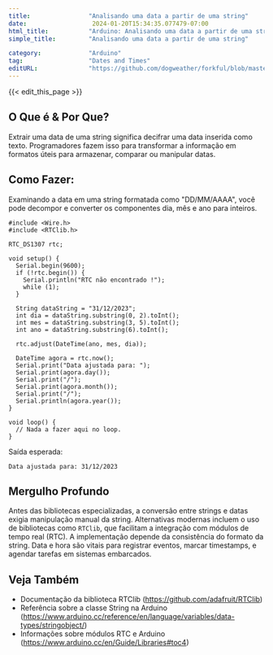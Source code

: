 ```yaml
---
title:                "Analisando uma data a partir de uma string"
date:                  2024-01-20T15:34:35.077479-07:00
html_title:           "Arduino: Analisando uma data a partir de uma string"
simple_title:         "Analisando uma data a partir de uma string"

category:             "Arduino"
tag:                  "Dates and Times"
editURL:              "https://github.com/dogweather/forkful/blob/master/content/pt/arduino/parsing-a-date-from-a-string.md"
---
```


{{< edit_this_page >}}

## O Que é & Por Que?
Extrair uma data de uma string significa decifrar uma data inserida como texto. Programadores fazem isso para transformar a informação em formatos úteis para armazenar, comparar ou manipular datas.

## Como Fazer:
Examinando a data em uma string formatada como "DD/MM/AAAA", você pode decompor e converter os componentes dia, mês e ano para inteiros.

```Arduino
#include <Wire.h>
#include <RTClib.h>

RTC_DS1307 rtc;

void setup() {
  Serial.begin(9600);
  if (!rtc.begin()) {
    Serial.println("RTC não encontrado !");
    while (1);
  }

  String dataString = "31/12/2023";
  int dia = dataString.substring(0, 2).toInt();
  int mes = dataString.substring(3, 5).toInt();
  int ano = dataString.substring(6).toInt();

  rtc.adjust(DateTime(ano, mes, dia));

  DateTime agora = rtc.now();
  Serial.print("Data ajustada para: ");
  Serial.print(agora.day());
  Serial.print("/");
  Serial.print(agora.month());
  Serial.print("/");
  Serial.println(agora.year());
}

void loop() {
  // Nada a fazer aqui no loop.
}
```
Saída esperada:
```
Data ajustada para: 31/12/2023
```
## Mergulho Profundo
Antes das bibliotecas especializadas, a conversão entre strings e datas exigia manipulação manual da string. Alternativas modernas incluem o uso de bibliotecas como `RTClib`, que facilitam a integração com módulos de tempo real (RTC). A implementação depende da consistência do formato da string. Data e hora são vitais para registrar eventos, marcar timestamps, e agendar tarefas em sistemas embarcados.

## Veja Também
- Documentação da biblioteca RTClib (https://github.com/adafruit/RTClib)
- Referência sobre a classe String na Arduino (https://www.arduino.cc/reference/en/language/variables/data-types/stringobject/)
- Informações sobre módulos RTC e Arduino (https://www.arduino.cc/en/Guide/Libraries#toc4)
